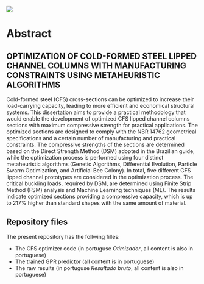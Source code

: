![](https://lh3.googleusercontent.com/proxy/wi9NzKnw35VAxHjKsKyWfmAq8JDH7yid45SYDU7viqDDcuVlCqq9wepZippEVqgJIjcqv7sS7Fd1OGe8wTsIf4tdXtZoovn8wjFPx2P79O7BfPAU)

# Abstract
## OPTIMIZATION OF COLD-FORMED STEEL LIPPED CHANNEL COLUMNS WITH MANUFACTURING CONSTRAINTS USING METAHEURISTIC ALGORITHMS

Cold-formed steel (CFS) cross-sections can be optimized to increase their load-carrying capacity, leading to more efficient and economical structural systems. This dissertation aims to provide a practical methodology that would enable the development of optimized CFS lipped channel columns sections with maximum compressive strength for practical applications. The optimized sections are designed to comply with the NBR 14762 geometrical specifications and a certain number of manufacturing and practical constraints. The compressive strengths of the sections are determined based on the Direct Strength Method (DSM) adopted in the Brazilian guide, while the optimization process is performed using four distinct metaheuristic algorithms (Genetic Algorithms, Differential Evolution, Particle Swarm Optimization, and Artificial Bee Colony). In total, five different CFS lipped channel prototypes are considered in the optimization process. The critical buckling loads, required by DSM, are determined using Finite Strip Method (FSM) analysis and Machine Learning techniques (ML). The results indicate optimized sections providing a compressive capacity, which is up to 217% higher than standard shapes with the same amount of material.

## Repository files
The present repository has the follwing filles:
* The CFS optimizer code (in portuguse *Otimizador*, all content is also in portuguese)
* The trained GPR predictor (all content is in portuguese)
* The raw results (in portuguse *Resultado bruto*, all content is also in portuguese)

